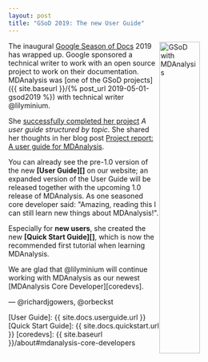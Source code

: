 ```yaml
---
layout: post
title: "GSoD 2019: The new User Guide"
---
```


<img src="https://blog.minium.com.au/images/gsod/gsod_mda_small.png"
style="float: right" alt="GSoD with MDAnalysis" width="40%"/> The
inaugural [Google Season of Docs][gsod] 2019 has wrapped up. Google
sponsored a technical writer to work with an open source project to
work on their documentation. MDAnalysis was [one of the GSoD
projects]({{ site.baseurl }}/{% post_url 2019-05-01-gsod2019 %}) with
technical writer @lilyminium.

She [successfully completed her project][gsod-participants] *A user
guide structured by topic*. She shared her thoughts in her blog post
[Project report: A user guide for MDAnalysis][project-report].

You can already see the pre-1.0 version of the new **[User Guide][]** on
our website; an expanded version of the User Guide will be released
together with the upcoming 1.0 release of MDAnalysis. As one seasoned
core developer said: "Amazing, reading this I can still learn new
things about MDAnalysis!".

Especially for **new users**, she created the new **[Quick Start
Guide][]**, which is now the recommended first tutorial when learning
MDAnalysis.

We are glad that @lilyminium will continue working with MDAnalysis as
our newest [MDAnalysis Core Developer][coredevs].

— @richardjgowers, @orbeckst

[gsod]: https://developers.google.com/season-of-docs
[project-report]: http://blog.minium.com.au/gsod-report/
[gsod-participants]: https://developers.google.com/season-of-docs/docs/participants
[User Guide]: {{ site.docs.userguide.url }}
[Quick Start Guide]: {{ site.docs.quickstart.url }}
[coredevs]: {{ site.baseurl }}/about#mdanalysis-core-developers


